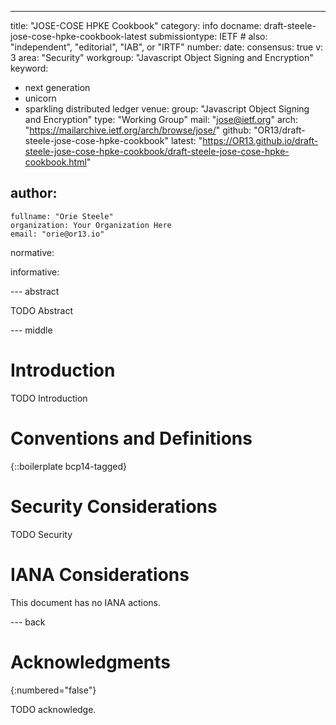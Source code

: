 ---
title: "JOSE-COSE HPKE Cookbook"
category: info
docname: draft-steele-jose-cose-hpke-cookbook-latest
submissiontype: IETF  # also: "independent", "editorial", "IAB", or "IRTF"
number:
date:
consensus: true
v: 3
area: "Security"
workgroup: "Javascript Object Signing and Encryption"
keyword:
 - next generation
 - unicorn
 - sparkling distributed ledger
venue:
  group: "Javascript Object Signing and Encryption"
  type: "Working Group"
  mail: "jose@ietf.org"
  arch: "https://mailarchive.ietf.org/arch/browse/jose/"
  github: "OR13/draft-steele-jose-cose-hpke-cookbook"
  latest: "https://OR13.github.io/draft-steele-jose-cose-hpke-cookbook/draft-steele-jose-cose-hpke-cookbook.html"

author:
 -
    fullname: "Orie Steele"
    organization: Your Organization Here
    email: "orie@or13.io"

normative:

informative:


--- abstract

TODO Abstract


--- middle

# Introduction

TODO Introduction


# Conventions and Definitions

{::boilerplate bcp14-tagged}


# Security Considerations

TODO Security


# IANA Considerations

This document has no IANA actions.


--- back

# Acknowledgments
{:numbered="false"}

TODO acknowledge.
